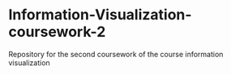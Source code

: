 # Information-Visualization-coursework-2
Repository for the second coursework of the course information visualization
